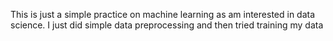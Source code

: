 This is just a simple practice on machine learning as am interested in data science.
I just did simple data preprocessing and then tried training my data
